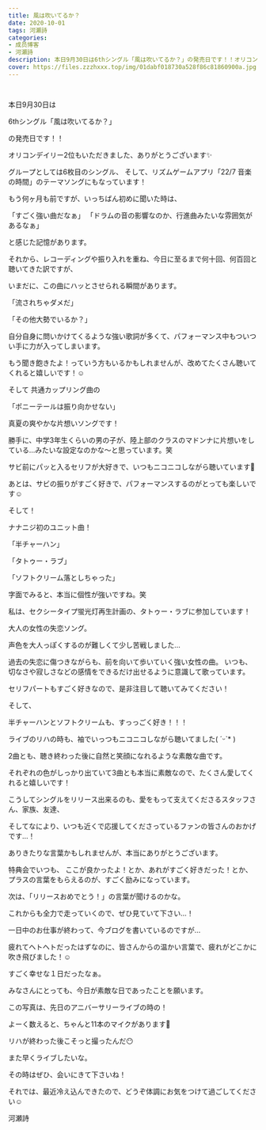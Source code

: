 ```yaml
---
title: 風は吹いてるか？
date: 2020-10-01
tags: 河瀬詩
categories: 
- 成员博客
- 河瀬詩
description: 本日9月30日は6thシングル「風は吹いてるか？」の発売日です！！オリコンデイリー2位もいただきました、ありがとうございます✨グループとしては6枚目のシングル、そ...
cover: https://files.zzzhxxx.top/img/01dabf018730a528f86c81860900a.jpg 
---
```


        ﻿

本日9月30日は



6thシングル「風は吹いてるか？」



の発売日です！！



オリコンデイリー2位もいただきました、ありがとうございます✨





グループとしては6枚目のシングル、
そして、リズムゲームアプリ「22/7 音楽の時間」のテーマソングにもなっています！




もう何ヶ月も前ですが、いっちばん初めに聞いた時は、

「すごく強い曲だなぁ」
「ドラムの音の影響なのか、行進曲みたいな雰囲気があるなぁ」

と感じた記憶があります。



それから、レコーディングや振り入れを重ね、今日に至るまで何十回、何百回と聴いてきた訳ですが、



いまだに、この曲にハッとさせられる瞬間があります。


「流されちゃダメだ」

「その他大勢でいるか？」



自分自身に問いかけてくるような強い歌詞が多くて、パフォーマンス中もついつい手に力が入ってしまいます。



もう聞き飽きたよ！っていう方もいるかもしれませんが、改めてたくさん聴いてくれると嬉しいです！☺️








そして
共通カップリング曲の


「ポニーテールは振り向かせない」



真夏の爽やかな片想いソングです！


勝手に、中学3年生くらいの男の子が、陸上部のクラスのマドンナに片想いをしている…みたいな設定なのかな〜と思っています。笑


サビ前にパッと入るセリフが大好きで、いつもニコニコしながら聴いています🥰


あとは、サビの振りがすごく好きで、パフォーマンスするのがとっても楽しいです☺︎







そして！


ナナニジ初のユニット曲！




「半チャーハン」

「タトゥー・ラブ」

「ソフトクリーム落としちゃった」


字面でみると、本当に個性が強いですね。笑






私は、セクシータイプ蛍光灯再生計画の、タトゥー・ラブに参加しています！


大人の女性の失恋ソング。


声色を大人っぽくするのが難しくて少し苦戦しました…


過去の失恋に傷つきながらも、前を向いて歩いていく強い女性の曲。
いつも、切なさや寂しさなどの感情をできるだけ出せるように意識して歌っています。


セリフパートもすごく好きなので、是非注目して聴いてみてください！





そして、

半チャーハンとソフトクリームも、すっっごく好き！！！


ライブのリハの時も、袖でいっつもニコニコしながら聴いてました( ˊᵕˋ* )


2曲とも、聴き終わった後に自然と笑顔になれるような素敵な曲です。



それぞれの色がしっかり出ていて3曲とも本当に素敵なので、たくさん愛してくれると嬉しいです！








こうしてシングルをリリース出来るのも、愛をもって支えてくださるスタッフさん、家族、友達、


そしてなにより、いつも近くで応援してくださっているファンの皆さんのおかげです…！


ありきたりな言葉かもしれませんが、本当にありがとうございます。



特典会でいつも、
ここが良かったよ！とか、あれがすごく好きだった！とか、プラスの言葉をもらえるのが、すごく励みになっています。


次は、「リリースおめでとう！」の言葉が聞けるのかな。



これからも全力で走っていくので、ぜひ見ていて下さい…！







一日中のお仕事が終わって、今ブログを書いているのですが…


疲れてヘトヘトだったはずなのに、皆さんからの温かい言葉で、疲れがどこかに吹き飛びました！☺️


すごく幸せな１日だったなぁ。


みなさんにとっても、今日が素敵な日であったことを願います。












この写真は、先日のアニバーサリーライブの時の！


よーく数えると、ちゃんと11本のマイクがあります🎤


リハが終わった後こそっと撮ったんだ😶






また早くライブしたいな。



その時はぜひ、会いにきて下さいね！








それでは、最近冷え込んできたので、どうぞ体調にお気をつけて過ごしてください☺️






河瀬詩



